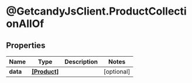 # @GetcandyJsClient.ProductCollectionAllOf

## Properties

Name | Type | Description | Notes
------------ | ------------- | ------------- | -------------
**data** | [**[Product]**](Product.md) |  | [optional] 


